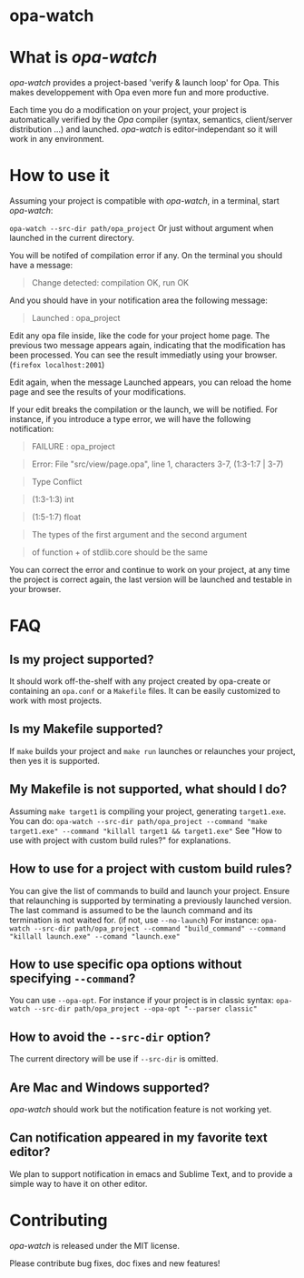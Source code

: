 opa-watch
===========

# What is *opa-watch*

*opa-watch* provides a project-based 'verify & launch loop' for Opa. 
This makes developpement with Opa even more fun and more productive.

Each time you do a modification on your project, your project is automatically verified by the *Opa* compiler (syntax, semantics, client/server distribution ...) and launched.
*opa-watch* is editor-independant so it will work in any environment.

# How to use it

Assuming your project is compatible with *opa-watch*, in a terminal, start *opa-watch*:

`opa-watch --src-dir path/opa_project`
Or just without argument when launched in the current directory.

You will be notifed of compilation error if any.
On the terminal you should have a message:

>Change detected: compilation OK, run OK

And you should have in your notification area the following message:

>Launched : opa_project


Edit any opa file inside, like the code for your project home page.
The previous two message appears again, indicating that the modification has been processed.
You can see the result immediatly using your browser. (`firefox localhost:2001`)

Edit again, when the message Launched appears, you can reload the home page and see the results of your modifications.

If your edit breaks the compilation or the launch, we will be notified.
For instance, if you introduce a type error, we will have the following notification:


>FAILURE : opa_project

>Error: File "src/view/page.opa", line 1, characters 3-7, (1:3-1:7 | 3-7)

>Type Conflict

>  (1:3-1:3)           int

>  (1:5-1:7)           float

>

>  The types of the first argument and the second argument

>    of function + of stdlib.core should be the same

You can correct the error and continue to work on your project, at any time the project is correct again, the last version will be launched and testable in your browser.

# FAQ

## Is my project supported?

It should work off-the-shelf with any project created by opa-create or containing an `opa.conf` or a `Makefile` files.
It can be easily customized to work with most projects.

## Is my Makefile supported?

If `make` builds your project and `make run` launches or relaunches your project, then yes it is supported.

## My Makefile is not supported, what should I do?

Assuming `make target1` is compiling your project, generating `target1.exe`.
You can do:
`opa-watch --src-dir path/opa_project --command "make target1.exe" --command "killall target1 && target1.exe"`
See "How to use with project with custom build rules?" for explanations.

## How to use for a project with custom build rules?

You can give the list of commands to build and launch your project.
Ensure that relaunching is supported by terminating a previously launched version.
The last command is assumed to be the launch command and its termination is not waited for. (if not, use `--no-launch`)
For instance:
`opa-watch --src-dir path/opa_project --command "build_command" --command "killall launch.exe" --comand "launch.exe"`

## How to use specific opa options without specifying `--command`?

You can use `--opa-opt`.
For instance if your project is in classic syntax:
`opa-watch --src-dir path/opa_project --opa-opt "--parser classic"`

## How to avoid the `--src-dir` option?

The current directory will be use if `--src-dir` is omitted.

## Are Mac and Windows supported?

*opa-watch* should work but the notification feature is not working yet. 

## Can notification appeared in my favorite text editor?

We plan to support notification in emacs and Sublime Text, and to provide a simple way to have it on other editor.

# Contributing

*opa-watch* is released under the MIT license.

Please contribute bug fixes, doc fixes and new features!


